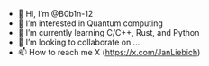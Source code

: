- 👋 Hi, I’m @B0b1n-12
- 👀 I’m interested in Quantum computing
- 🌱 I’m currently learning C/C++, Rust, and Python
- 💞️ I’m looking to collaborate on ...
- 📫 How to reach me X (https://x.com/JanLiebich)

<!---
B0b1n-12/B0b1n-12 is a ✨ special ✨ repository because its `README.md` (this file) appears on your GitHub profile.
You can click the Preview link to take a look at your changes.
--->
